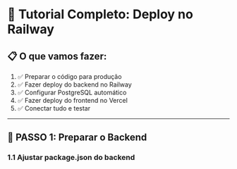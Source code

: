 # 🚀 Tutorial Completo: Deploy no Railway

## 📋 O que vamos fazer:
1. ✅ Preparar o código para produção
2. ✅ Fazer deploy do backend no Railway
3. ✅ Configurar PostgreSQL automático
4. ✅ Fazer deploy do frontend no Vercel
5. ✅ Conectar tudo e testar

---

## 🔧 PASSO 1: Preparar o Backend

### 1.1 Ajustar package.json do backend
